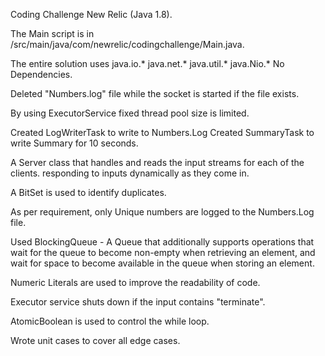 Coding Challenge New Relic (Java 1.8).

The Main script is in /src/main/java/com/newrelic/codingchallenge/Main.java.

The entire solution uses java.io.* java.net.* java.util.* java.Nio.* No Dependencies. 

Deleted "Numbers.log" file while the socket is started if the file exists.

By using  ExecutorService fixed thread pool size is limited.

Created LogWriterTask to write to Numbers.Log
Created SummaryTask to write Summary for 10 seconds.

A Server class that handles and reads the input streams for each of the clients. responding to inputs dynamically as they come in.

A BitSet is used to identify duplicates. 

As per requirement, only Unique numbers are logged to the Numbers.Log file.

Used BlockingQueue -
A Queue that additionally supports operations that wait for the queue to become non-empty when retrieving an element, and wait for space to become available in the queue when storing an element.

Numeric Literals are used to improve the readability of code.

Executor service shuts down if the input contains "terminate".

AtomicBoolean is used to control the while loop.

Wrote unit cases to cover all edge cases.
